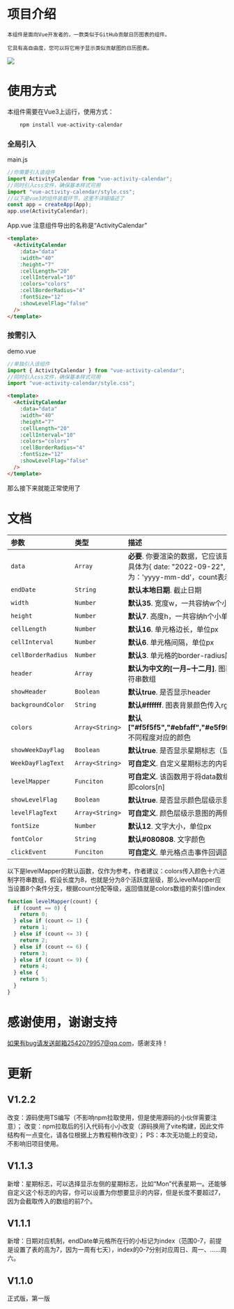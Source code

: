 # 项目介绍
    本组件是面向Vue开发者的，一款类似于GitHub贡献日历图表的组件。
    
    它具有高自由度，您可以将它用于显示类似贡献图的日历图表。
![](https://img-blog.csdnimg.cn/6cd16f5b3d2e4e839bed7ca93dac121c.png)

# 使用方式
本组件需要在Vue3上运行，使用方式：
``` bash
    npm install vue-activity-calendar
```

### 全局引入
main.js
``` javascript
//你需要引入该组件
import ActivityCalendar from "vue-activity-calendar";
//同时引入css文件，确保基本样式可用
import "vue-activity-calendar/style.css"; 
//以下是vue3的组件装载环节，这里不详细描述了
const app = createApp(App);
app.use(ActivityCalendar); 
```

App.vue
注意组件导出的名称是“ActivityCalendar”
```html
<template>
  <ActivityCalendar
    :data="data"
    :width="40"
    :height="7"
    :cellLength="20"
    :cellInterval="10"
    :colors="colors"
    :cellBorderRadius="4" 
    :fontSize="12"
    :showLevelFlag="false"
  />
</template>
```

### 按需引入
demo.vue
``` javascript
//单独引入该组件
import { ActivityCalendar } from "vue-activity-calendar";
//同时引入css文件，确保基本样式可用
import "vue-activity-calendar/style.css";  
```
```html
<template>
  <ActivityCalendar
    :data="data"
    :width="40"
    :height="7"
    :cellLength="20"
    :cellInterval="10"
    :colors="colors"
    :cellBorderRadius="4" 
    :fontSize="12"
    :showLevelFlag="false"
  />
</template>
```

那么接下来就能正常使用了

# 文档

|    参数    |    类型     |    描述                |
| :-------- | :------- | :------------------------- |
| `data` | `Array` | **必要**. 你要渲染的数据，它应该是一个数组，并且它的元素是对象结构，具体为{ date: "2022-09-22", count: 5 }，其中date表示日期，格式为：'yyyy-mm-dd'，count表示程度（活跃度） |
| `endDate`      | `String` | **默认本地日期**. 截止日期 |
| `width` | `Number` | **默认35**. 宽度w，一共容纳w个小单元格 |
| `height`      | `Number` | **默认7**. 高度h，一共容纳h个小单元格 | 
| `cellLength`      | `Number` | **默认16**. 单元格边长，单位px |
| `cellInterval` | `Number` | **默认6**. 单元格间隔，单位px |
| `cellBorderRadius`      | `Number` | **默认3**. 单元格的border-radius属性值，单位px |
| `header` | `Array` | **默认为中文的[一月~十二月]**. 图表的表头显示的文字，传入长为12的字符串数组 |
| `showHeader`      | `Boolean` | **默认true**. 是否显示header |
| `backgroundColor` | `String` | **默认#ffffff**. 图表背景颜色传入rgb十六位数值 |
| `colors`      | `Array<String>` | **默认["#f5f5f5","#ebfaff","#e5f9ff","#c7f1ff","#86e0fe","#3ecefe",]**. 不同程度对应的颜色 |
| `showWeekDayFlag`      | `Boolean` | **默认true**. 是否显示星期标志（显示于左侧）  |
| `WeekDayFlagText`      | `Array<String>` | **可自定义**. 自定义星期标志的内容 |
| `levelMapper` | `Funciton` | **可自定义**. 该函数用于将data数组元素中的count数值映射成第n个颜色，即colors[n] |
| `showLevelFlag`      | `Boolean` | **默认true**. 是否显示颜色层级示意图（显示于右下方） |
| `levelFlagText` | `Array<String>` | **可自定义**. 颜色层级示意图的两侧的文字，需要一个长度为2的字符串数组 |
| `fontSize`      | `Number` | **默认12**. 文字大小，单位px |
| `fontColor`      | `String` | **默认#080808**. 文字颜色 |
| `clickEvent`      | `Funciton` | **可自定义**. 单元格点击事件回调函数 | 

以下是levelMapper的默认函数，仅作为参考，作者建议：colors传入颜色十六进制字符串数组，假设长度为8，也就是分为8个活跃度层级，那么levelMapper应当设置8个条件分支，根据count分配等级，返回值就是colors数组的索引值index
```javascript
function levelMapper(count) {
  if (count == 0) {
    return 0;
  } else if (count <= 1) {
    return 1;
  } else if (count <= 3) {
    return 2;
  } else if (count <= 6) {
    return 3;
  } else if (count <= 9) {
    return 4;
  } else {
    return 5;
  }
}
```

# 感谢使用，谢谢支持
如果有bug请发送邮箱2542079957@qq.com，感谢支持！

# 更新
## V1.2.2
改变：源码使用TS编写（不影响npm拉取使用，但是使用源码的小伙伴需要注意）；
改变：npm拉取后的引入代码有小小改变（源码换用了vite构建，因此文件结构有一点变化，请各位根据上方教程稍作改变）；
PS：本次无功能上的变动，不影响旧项目使用。


## V1.1.3
新增：星期标志，可以选择显示左侧的星期标志，比如“Mon”代表星期一。还能够自定义这个标志的内容，你可以设置为你想要显示的内容，但是长度不要超过7，因为会截取传入的数组的前7个。

## V1.1.1
新增：日期对应机制，endDate单元格所在行的小标记为index（范围0-7，前提是设置了表的高为7，因为一周有七天），index的0-7分别对应周日、周一、……周六。

## V1.1.0
正式版，第一版
